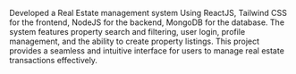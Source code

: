 Developed a Real Estate management system Using ReactJS, Tailwind CSS for the frontend, NodeJS for the backend, MongoDB for the database.
The system features property search and filtering, user login, profile management, and the ability to create property listings.
This project provides a seamless and intuitive interface for users to manage real estate transactions effectively.
